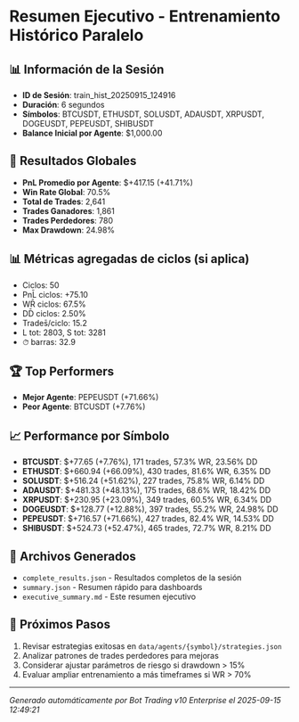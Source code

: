 # Resumen Ejecutivo - Entrenamiento Histórico Paralelo

## 📊 Información de la Sesión
- **ID de Sesión**: train_hist_20250915_124916
- **Duración**: 6 segundos
- **Símbolos**: BTCUSDT, ETHUSDT, SOLUSDT, ADAUSDT, XRPUSDT, DOGEUSDT, PEPEUSDT, SHIBUSDT
- **Balance Inicial por Agente**: $1,000.00

## 🎯 Resultados Globales
- **PnL Promedio por Agente**: $+417.15 (+41.71%)
- **Win Rate Global**: 70.5%
- **Total de Trades**: 2,641
- **Trades Ganadores**: 1,861
- **Trades Perdedores**: 780
- **Max Drawdown**: 24.98%

## 📊 Métricas agregadas de ciclos (si aplica)
- Ciclos: 50
- PnL̄ ciclos: +75.10
- WR̄ ciclos: 67.5%
- DD̄ ciclos: 2.50%
- Trades̄/ciclo: 15.2
- L tot: 2803, S tot: 3281
- ⏱̄ barras: 32.9


## 🏆 Top Performers
- **Mejor Agente**: PEPEUSDT (+71.66%)
- **Peor Agente**: BTCUSDT (+7.76%)

## 📈 Performance por Símbolo
- **BTCUSDT**: $+77.65 (+7.76%), 171 trades, 57.3% WR, 23.56% DD
- **ETHUSDT**: $+660.94 (+66.09%), 430 trades, 81.6% WR, 6.35% DD
- **SOLUSDT**: $+516.24 (+51.62%), 227 trades, 75.8% WR, 6.14% DD
- **ADAUSDT**: $+481.33 (+48.13%), 175 trades, 68.6% WR, 18.42% DD
- **XRPUSDT**: $+230.95 (+23.09%), 349 trades, 60.5% WR, 6.34% DD
- **DOGEUSDT**: $+128.77 (+12.88%), 397 trades, 55.2% WR, 24.98% DD
- **PEPEUSDT**: $+716.57 (+71.66%), 427 trades, 82.4% WR, 14.53% DD
- **SHIBUSDT**: $+524.73 (+52.47%), 465 trades, 72.7% WR, 8.21% DD

## 📁 Archivos Generados
- `complete_results.json` - Resultados completos de la sesión
- `summary.json` - Resumen rápido para dashboards
- `executive_summary.md` - Este resumen ejecutivo

## 🎯 Próximos Pasos
1. Revisar estrategias exitosas en `data/agents/{symbol}/strategies.json`
2. Analizar patrones de trades perdedores para mejoras
3. Considerar ajustar parámetros de riesgo si drawdown > 15%
4. Evaluar ampliar entrenamiento a más timeframes si WR > 70%

---
*Generado automáticamente por Bot Trading v10 Enterprise el 2025-09-15 12:49:21*
